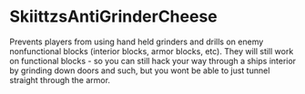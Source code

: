 # SkiittzsAntiGrinderCheese

Prevents players from using hand held grinders and drills on enemy nonfunctional blocks (interior blocks, armor blocks, etc).  They will still work on functional blocks - so you can still hack your way through a ships interior by grinding down doors and such, but you wont be able to just tunnel straight through the armor.